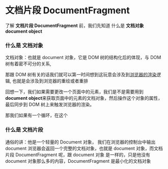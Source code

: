 # 文档片段 DocumentFragment

了解 <b>文档片段 DocumentFragment</b> 前，我们先知道 什么是 <b>文档对象 document object</b>

### 什么是 文档对象

文档对象：也就是 document 对象，它是 DOM 树的结构化后的体现，与 DOM 树有着密不可分的关系,

那跟 DOM 树有关的话我们就可以第一时间想到这玩意会涉及到<a href='../2.浏览器渲染机制/浏览器渲染.md'>浏览器的渲染</a>逻辑, 也就是会涉及到浏览器的重绘或者重排

回想一下，我们如果需要更改一个页面中的元素，我们是不是需要用到 <b>document object</b>来获取页面中的元素的文档对象，然后操作这个对象的属性，最后同步到 DOM 树上来触发浏览器的渲染。

那我们如果有一个循环，在这个

### 什么是 文档片段

通俗的讲：他是一个轻量的 Document 对象，
我们在浏览器的控制台中输出 document 浏览器会返回一个完整的文档对象，也就是 document 对象，而文档片段 DocumentFragment 呢，跟 document 对象 是一样的，只是他没有 document 对象那么多的内容，DocumentFragment 是最小化的文档对象
